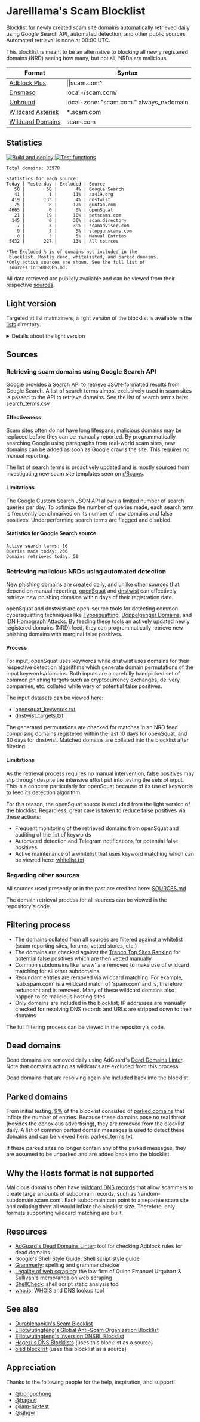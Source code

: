 # Jarelllama's Scam Blocklist

Blocklist for newly created scam site domains automatically retrieved daily using Google Search API, automated detection, and other public sources. Automated retrieval is done at 00:00 UTC.

This blocklist is meant to be an alternative to blocking all newly registered domains (NRD) seeing how many, but not all, NRDs are malicious.

| Format | Syntax |
| --- | --- |
| [Adblock Plus](https://raw.githubusercontent.com/jarelllama/Scam-Blocklist/main/lists/adblock/scams.txt) | \|\|scam.com^ |
| [Dnsmasq](https://raw.githubusercontent.com/jarelllama/Scam-Blocklist/main/lists/dnsmasq/scams.txt) | local=/scam.com/ |
| [Unbound](https://raw.githubusercontent.com/jarelllama/Scam-Blocklist/main/lists/unbound/scams.txt) | local-zone: "scam.com." always_nxdomain |
| [Wildcard Asterisk](https://raw.githubusercontent.com/jarelllama/Scam-Blocklist/main/lists/wildcard_asterisk/scams.txt) | \*.scam.com |
| [Wildcard Domains](https://raw.githubusercontent.com/jarelllama/Scam-Blocklist/main/lists/wildcard_domains/scams.txt) | scam.com |

## Statistics

[![Build and deploy](https://github.com/jarelllama/Scam-Blocklist/actions/workflows/build_deploy.yml/badge.svg)](https://github.com/jarelllama/Scam-Blocklist/actions/workflows/build_deploy.yml)
[![Test functions](https://github.com/jarelllama/Scam-Blocklist/actions/workflows/test_functions.yml/badge.svg)](https://github.com/jarelllama/Scam-Blocklist/actions/workflows/test_functions.yml)

``` text
Total domains: 33970

Statistics for each source:
Today | Yesterday | Excluded | Source
   50 |        58 |       4% | Google Search
   41 |         1 |      11% | aa419.org
  419 |       133 |       4% | dnstwist
   75 |         8 |      17% | guntab.com
 4665 |         0 |       0% | openSquat
   21 |        19 |      10% | petscams.com
  145 |         0 |      36% | scam.directory
    7 |         3 |      39% | scamadviser.com
    9 |         2 |       5% | stopgunscams.com
    0 |         3 |       5% | Manual Entries
 5432 |       227 |      13% | All sources

*The Excluded % is of domains not included in the
 blocklist. Mostly dead, whitelisted, and parked domains.
*Only active sources are shown. See the full list of
 sources in SOURCES.md.
```

All data retrieved are publicly available and can be viewed from their respective [sources](https://github.com/jarelllama/Scam-Blocklist/blob/main/SOURCES.md).

## Light version

Targeted at list maintainers, a light version of the blocklist is available in the [lists](https://github.com/jarelllama/Scam-Blocklist/tree/main/lists) directory.

<details>
<summary>Details about the light version</summary>
<ul>
<li>Intended for collated blocklists cautious about size</li>
<li>Does not use sources whose domains cannot be filtered by date added</li>
<li>Does not use sources that have an above average false positive rate</li?>
<li>Note that dead and parked domains that become alive/unparked are not added back into the blocklist (due to limitations in the way these domains are recorded)</li>
</ul>
Sources excluded from the light version are marked in SOURCES.md.
<br>
<br>
Total domains: 2585
</details>

## Sources

### Retrieving scam domains using Google Search API

Google provides a [Search API](https://developers.google.com/custom-search/v1/overview) to retrieve JSON-formatted results from Google Search. A list of search terms almost exclusively used in scam sites is passed to the API to retrieve domains. See the list of search terms here: [search_terms.csv](https://github.com/jarelllama/Scam-Blocklist/blob/main/config/search_terms.csv)

#### Effectiveness

Scam sites often do not have long lifespans; malicious domains may be replaced before they can be manually reported. By programmatically searching Google using paragraphs from real-world scam sites, new domains can be added as soon as Google crawls the site. This requires no manual reporting.

The list of search terms is proactively updated and is mostly sourced from investigating new scam site templates seen on [r/Scams](https://www.reddit.com/r/Scams/).

#### Limitations

The Google Custom Search JSON API allows a limited number of search queries per day. To optimize the number of queries made, each search term is frequently benchmarked on its number of new domains and false positives. Underperforming search terms are flagged and disabled.

#### Statistics for Google Search source

``` text
Active search terms: 16
Queries made today: 206
Domains retrieved today: 50
```

### Retrieving malicious NRDs using automated detection

New phishing domains are created daily, and unlike other sources that depend on manual reporting, [openSquat](https://github.com/atenreiro/opensquat) and [dnstwist](https://github.com/elceef/dnstwist) can effectively retrieve new phishing domains within days of their registration date.

openSquat and dnstwist are open-source tools for detecting common cybersquatting techniques like [Typosquatting](https://en.wikipedia.org/wiki/Typosquatting), [Doppelganger Domains](https://en.wikipedia.org/wiki/Doppelganger_domain), and [IDN Homograph Attacks](https://en.wikipedia.org/wiki/IDN_homograph_attack). By feeding these tools an actively updated newly registered domains (NRD) feed, they can programmatically retrieve new phishing domains with marginal false positives.

#### Process

For input, openSquat uses keywords while dnstwist uses domains for their respective detection algorithms which generate domain permutations of the input keywords/domains. Both inputs are a carefully handpicked set of common phishing targets such as cryptocurrency exchanges, delivery companies, etc. collated while wary of potential false positives.

The input datasets can be viewed here:

- [opensquat_keywords.txt](https://github.com/jarelllama/Scam-Blocklist/blob/main/config/opensquat_keywords.txt)
- [dnstwist_targets.txt](https://github.com/jarelllama/Scam-Blocklist/blob/main/config/dnstwist_targets.txt)

The generated permutations are checked for matches in an NRD feed comprising domains registered within the last 10 days for openSquat, and 30 days for dnstwist. Matched domains are collated into the blocklist after filtering.

#### Limitations

As the retrieval process requires no manual intervention, false positives may slip through despite the intensive effort put into testing the sets of input. This is a concern particularly for openSquat because of its use of keywords to feed its detection algorithm.

For this reason, the openSquat source is excluded from the light version of the blocklist. Regardless, great care is taken to reduce false positives via these actions:

- Frequent monitoring of the retrieved domains from openSquat and auditing of the list of keywords
- Automated detection and Telegram notifications for potential false positives
- Active maintenance of a whitelist that uses keyword matching which can be viewed here: [whitelist.txt](https://github.com/jarelllama/Scam-Blocklist/blob/main/config/whitelist.txt)

### Regarding other sources

All sources used presently or in the past are credited here: [SOURCES.md](https://github.com/jarelllama/Scam-Blocklist/blob/main/SOURCES.md)

The domain retrieval process for all sources can be viewed in the repository's code.

## Filtering process

- The domains collated from all sources are filtered against a whitelist (scam reporting sites, forums, vetted stores, etc.)
- The domains are checked against the [Tranco Top Sites Ranking](https://tranco-list.eu/) for potential false positives which are then vetted manually
- Common subdomains like 'www' are removed to make use of wildcard matching for all other subdomains
- Redundant entries are removed via wildcard matching. For example, 'sub.spam.com' is a wildcard match of 'spam.com' and is, therefore, redundant and is removed. Many of these wildcard domains also happen to be malicious hosting sites
- Only domains are included in the blocklist; IP addresses are manually checked for resolving DNS records and URLs are stripped down to their domains

The full filtering process can be viewed in the repository's code.

## Dead domains

Dead domains are removed daily using AdGuard's [Dead Domains Linter](https://github.com/AdguardTeam/DeadDomainsLinter). Note that domains acting as wildcards are excluded from this process.

Dead domains that are resolving again are included back into the blocklist.

## Parked domains

From initial testing, [9%](https://github.com/jarelllama/Scam-Blocklist/commit/84e682fea95866670dd99f5c98f350bc7377011a) of the blocklist consisted of [parked domains](https://www.godaddy.com/resources/ae/skills/parked-domain) that inflate the number of entries. Because these domains pose no real threat (besides the obnoxious advertising), they are removed from the blocklist daily. A list of common parked domain messages is used to detect these domains and can be viewed here: [parked_terms.txt](https://github.com/jarelllama/Scam-Blocklist/blob/main/config/parked_terms.txt)

If these parked sites no longer contain any of the parked messages, they are assumed to be unparked and are added back into the blocklist.

## Why the Hosts format is not supported

Malicious domains often have [wildcard DNS records](https://developers.cloudflare.com/dns/manage-dns-records/reference/wildcard-dns-records/) that allow scammers to create large amounts of subdomain records, such as 'random-subdomain.scam.com'. Each subdomain can point to a separate scam site and collating them all would inflate the blocklist size. Therefore, only formats supporting wildcard matching are built.

## Resources

- [AdGuard's Dead Domains Linter](https://github.com/AdguardTeam/DeadDomainsLinter): tool for checking Adblock rules for dead domains
- [Google's Shell Style Guide](https://google.github.io/styleguide/shellguide.html): Shell script style guide
- [Grammarly](https://grammarly.com/): spelling and grammar checker
- [Legality of web scraping](https://www.quinnemanuel.com/the-firm/publications/the-legal-landscape-of-web-scraping/): the law firm of Quinn Emanuel Urquhart & Sullivan's memoranda on web scraping
- [ShellCheck](https://github.com/koalaman/shellcheck): shell script static analysis tool
- [who.is](https://who.is/): WHOIS and DNS lookup tool

## See also

- [Durablenapkin's Scam Blocklist](https://github.com/durablenapkin/scamblocklist)
- [Elliotwutingfeng's Global Anti-Scam Organization Blocklist](https://github.com/elliotwutingfeng/GlobalAntiScamOrg-blocklist)
- [Elliotwutingfeng's Inversion DNSBL Blocklist](https://github.com/elliotwutingfeng/Inversion-DNSBL-Blocklists)
- [Hagezi's DNS Blocklists](https://github.com/hagezi/dns-blocklists) (uses this blocklist as a source)
- [oisd blocklist](https://oisd.nl/) (uses this blocklist as a source)

## Appreciation

Thanks to the following people for the help, inspiration, and support!

- [@bongochong](https://github.com/bongochong)
- [@hagezi](https://github.com/hagezi)
- [@iam-py-test](https://github.com/iam-py-test)
- [@sjhgvr](https://github.com/sjhgvr)
